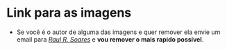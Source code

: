 # Link para as imagens

 - Se você é o autor de alguma das imagens e quer remover ela envie um email para *<a href="mailto:rsoaresraul@gmail.com">Raul R. Soares</a>* e **vou remover o mais rapido possível**.